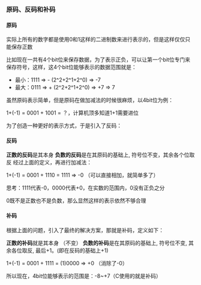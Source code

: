 ### 原码、反码和补码

#### 原码

实际上所有的数字都是使用0和1这样的二进制数来进行表示的，但是这样仅仅只能保存正数

比如现在一共有4个bit位来保存数据，为了表示正负，可以让第一个bit位专门来保存符号，这样，这4个bit位能够表示的数据范围就是：

- 最小：1111 => - (2^2+2^1+2^0) => -7
- 最大：0111 => + (2^2+2^1+2^0) => +7 => 7

虽然原码表示简单，但是原码在做加减法的时候很麻烦，以4bit位为例：

1+(-1) = 0001 + 1001 = ？，计算机顶多知道1+1需要进位

为了创造一种更好的表示方式，于是引入了反码：

#### 反码

**正数的反码**是其本身
**负数的反码**是在其原码的基础上, 符号位不变，其余各个位取反
经过上面的定义，再进行加减法：

1+(-1) = 0001 + 1110 = 1111 => -0 （可以直接相加，就简单多了）

思考：1111代表-0，0000代表+0，在实数的范围内，0没有正负之分

0既不是正数也不是负数，那么显然这样的表示依然不够合理

#### 补码

根据上面的问题，引入了最终的解决方案，那就是补码，定义如下：

**正数的补码**就是其本身 （不变）
**负数的补码**是在其原码的基础上, 符号位不变, 其余各位取反, 最后+1。(即在反码的基础上+1)

1+(-1) = 0001 + 1111 = (1)0000 => +0 （消除了-0）

所以现在，4bit位能够表示的范围是：-8~+7（C使用的就是补码）